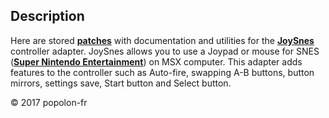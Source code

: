 ﻿## Description

Here are stored [**patches**](https://www.msx.org/wiki/How_to_use_IPS_files) with documentation and utilities for the [**JoySnes**](https://www.msx.org/wiki/Popolon-fr_JoySNES) controller adapter. JoySnes allows you to use a Joypad or mouse for SNES ([**Super Nintendo Entertainment**](https://en.wikipedia.org/wiki/Super_Nintendo_Entertainment_System)) on MSX computer. This adapter adds features to the controller such as Auto-fire, swapping A-B buttons, button mirrors, settings save, Start button and Select button.

&copy; 2017 popolon-fr


